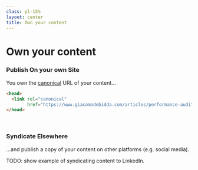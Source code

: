 ```yaml
---
class: pl-15%
layout: center
title: Own your content
---
```


<h1>Own your <strong class="color:accent">content</strong></h1>

<Transform scale="0.9">

<h3><strong class="color:accent">P</strong>ublish <strong class="color:accent">O</strong>n your own <strong class="color:accent">S</strong>ite</h3>

You own the [canonical](https://en.wikipedia.org/wiki/Canonical_link_element) URL of your content...

```html
<head>
  <link rel="canonical"
        href="https://www.giacomodebidda.com/articles/performance-audit-italian-news-website/">
</head>
```

<br>

<h3><strong class="color:accent">S</strong>yndicate <strong class="color:accent">E</strong>lsewhere</h3>

...and publish a copy of your content on other platforms (e.g. social media).

TODO: show example of syndicating content to LinkedIn.

</Transform>

<!--
https://en.wikipedia.org/wiki/Duplicate_content

https://developers.google.com/search/docs/crawling-indexing/consolidate-duplicate-urls

Avoid content silos

Your content has value to you.

https://indieweb.org/own_your_data

https://indieweb.org/data_portability

own your data is an IndieWeb principle with two key parts:

1. your data lives primarily under your own domain, and
2. you are able to retain your access over time.
-->
